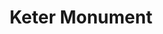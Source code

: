 ---
pid: fs26
title: Keter Monument
location_transcription: 
coordinates: "[-75.150297145581, 39.955658570987]"
zipcode: '19147'
gen_neighborhood: South Philadelphia
neighborhood: Queen Village,Bella Vista,Pennsport,Italian Market
outside_phl: 
age: '4'
age_range: "<6"
instagram: 
image_file_name: fs_26.jpg
proposal_transcription: 
topic: Animals,Person,Youth,Love
topic_summary: 0, 0, 0, 0
type: Other No Form
keywords_other: 
credit: Keter
image_labels: Heart. Smiling figure. Two animals.
twitter: 
facebook: 
permalink: "/monuments/fs26/"
layout: item-page
---
